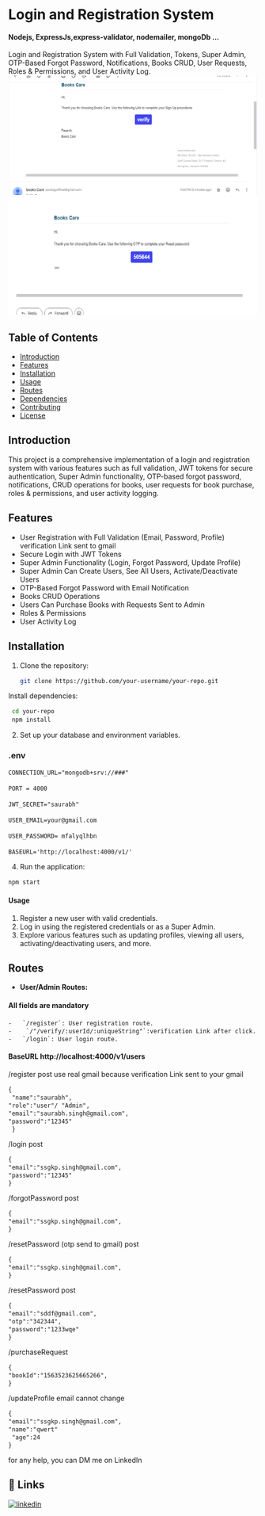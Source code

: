 # Login and Registration System
#### Nodejs, ExpressJs,express-validator, nodemailer, mongoDb ...
Login and Registration System with Full Validation, Tokens, Super Admin, OTP-Based Forgot Password, Notifications, Books CRUD, User Requests, Roles & Permissions, and User Activity Log.
 ![ image info](./img/verification1.png)
  ![ image info](./img/otp.png)
## Table of Contents

- [Introduction](#introduction)
- [Features](#features)
- [Installation](#installation)
- [Usage](#usage)
- [Routes](#routes)
- [Dependencies](#dependencies)
- [Contributing](#contributing)
- [License](#license)

## Introduction

This project is a comprehensive implementation of a login and registration system with various features such as full validation, JWT tokens for secure authentication, Super Admin functionality, OTP-based forgot password, notifications, CRUD operations for books, user requests for book purchase, roles & permissions, and user activity logging.

## Features

- User Registration with Full Validation (Email, Password, Profile) verification Link sent to gmail
- Secure Login with JWT Tokens
- Super Admin Functionality (Login, Forgot Password, Update Profile)
- Super Admin Can Create Users, See All Users, Activate/Deactivate Users
- OTP-Based Forgot Password with Email Notification
- Books CRUD Operations
- Users Can Purchase Books with Requests Sent to Admin
- Roles & Permissions
- User Activity Log

## Installation

1. Clone the repository:

   ```bash
   git clone https://github.com/your-username/your-repo.git
Install dependencies:
```bash
 cd your-repo 
 npm install
```

2. Set up your database and environment variables.   
 ### .env
```
CONNECTION_URL="mongodb+srv://###"

PORT = 4000

JWT_SECRET="saurabh"

USER_EMAIL=your@gmail.com

USER_PASSWORD= mfalyqlhbn

BASEURL='http://localhost:4000/v1/'
```
4.  Run the application:

```bash
npm start
```

#### Usage
1.  Register a new user with valid credentials.
2.  Log in using the registered credentials or as a Super Admin.
3.  Explore various features such as updating profiles, viewing all users, activating/deactivating users, and more.
## Routes

-   **User/Admin Routes:**
   #### All fields are mandatory
    -   `/register`: User registration route.
    -    `/"/verify/:userId/:uniqueString"`:verification Link after click.
    -   `/login`: User login route.
  #### BaseURL  http://localhost:4000/v1/users
 /register 
 post
 use real gmail because verification Link sent to your gmail
``` 
{
 "name":"saurabh",
"role":"user"/ "Admin",
"email":"saurabh.singh@gmail.com",
"password":"12345"
 }
```
/login
post
```
{
"email":"ssgkp.singh@gmail.com",
"password":"12345"
}
```
/forgotPassword
post
```
{
"email":"ssgkp.singh@gmail.com",
}
```
/resetPassword   (otp send to gmail)
post
```
{
"email":"ssgkp.singh@gmail.com",
}
```
/resetPassword
post
```
{
"email":"sddf@gmail.com", 
"otp":"342344",
"password":"1233wqe"
}
```
/purchaseRequest
```
{
"bookId":"1563523625665266",
}
```
/updateProfile
email cannot change
```
{
"email":"ssgkp.singh@gmail.com",
"name":"qwert"
 "age":24
}
```


for any help, you can DM me on LinkedIn
## 🔗 Links

[![linkedin](https://img.shields.io/badge/linkedin-0A66C2?style=for-the-badge&logo=linkedin&logoColor=white)](https://www.linkedin.com/in/saurabh-singh-841590192)